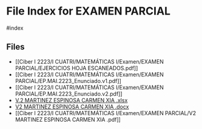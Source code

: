 # File Index for EXAMEN PARCIAL
#index

## Files

- [[Ciber I 2223/I CUATRI/MATEMÁTICAS I/Examen/EXAMEN PARCIAL/EJERCICIOS HOJA ESCANEADOS.pdf]]
- [[Ciber I 2223/I CUATRI/MATEMÁTICAS I/Examen/EXAMEN PARCIAL/EP.MAI.2223_Enunciado.v1.pdf]]
- [[Ciber I 2223/I CUATRI/MATEMÁTICAS I/Examen/EXAMEN PARCIAL/EP.MAI.2223_Enunciado.v2.pdf]]
- [V.2 MARTINEZ ESPINOSA CARMEN XIA .xlsx](https://github.com/Grado-en-Gestion-de-la-Ciberseguridad/1-Ciberseguridad-web/tree/v4/content/Ciber%20I%202223/I%20CUATRI/MATEM%C3%81TICAS%20I/Examen/EXAMEN%20PARCIAL/V.2%20MARTINEZ%20ESPINOSA%20CARMEN%20XIA%20.xlsx)
- [V2 MARTINEZ ESPINOSA CARMEN XIA .docx](https://github.com/Grado-en-Gestion-de-la-Ciberseguridad/1-Ciberseguridad-web/tree/v4/content/Ciber%20I%202223/I%20CUATRI/MATEM%C3%81TICAS%20I/Examen/EXAMEN%20PARCIAL/V2%20MARTINEZ%20ESPINOSA%20CARMEN%20XIA%20.docx)
- [[Ciber I 2223/I CUATRI/MATEMÁTICAS I/Examen/EXAMEN PARCIAL/V2 MARTINEZ ESPINOSA CARMEN XIA .pdf]]
